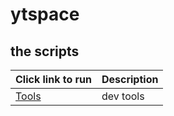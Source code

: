# ytspace


## the scripts

|Click link to run  |Description  |
|---------|---------|
|<a href='http://boxstarter.org/package/url?https://raw.githubusercontent.com/sftwrpro/ytspace/main/box/Perceived.ps1'>Tools</a>     | dev tools |